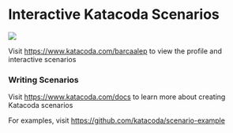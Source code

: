 # Interactive Katacoda Scenarios

[![](http://shields.katacoda.com/katacoda/barcaalep/count.svg)](https://www.katacoda.com/barcaalep "Get your profile on Katacoda.com")

Visit https://www.katacoda.com/barcaalep to view the profile and interactive scenarios

### Writing Scenarios
Visit https://www.katacoda.com/docs to learn more about creating Katacoda scenarios

For examples, visit https://github.com/katacoda/scenario-example
